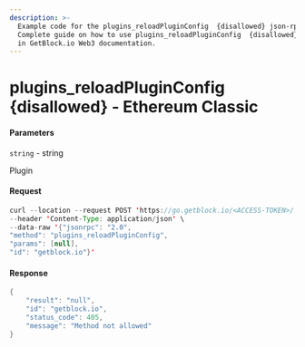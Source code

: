 ```yaml
---
description: >-
  Example code for the plugins_reloadPluginConfig  {disallowed} json-rpc method.
  Сomplete guide on how to use plugins_reloadPluginConfig  {disallowed} json-rpc
  in GetBlock.io Web3 documentation.
---
```


# plugins\_reloadPluginConfig {disallowed} - Ethereum Classic

#### Parameters

`string` - string

Plugin

#### Request

```java
curl --location --request POST 'https://go.getblock.io/<ACCESS-TOKEN>/' \
--header 'Content-Type: application/json' \ 
--data-raw '{"jsonrpc": "2.0",
"method": "plugins_reloadPluginConfig",
"params": [null],
"id": "getblock.io"}'
```

#### Response

```java
{
    "result": "null",
    "id": "getblock.io",
    "status_code": 405,
    "message": "Method not allowed"
}
```
